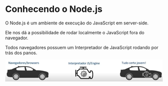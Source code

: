# Conhecendo o Node.js

O Node.js é um ambiente de execução do JavaScript em server-side.

Ele nos dá a possibilidade de rodar localmente o JavaScript fora do navegador.

Todos navegadores possuem um Interpretador de JavaScript rodando por trás dos panos.

![carrinho](img/chrome-28_22-07-29_16h58m.png)